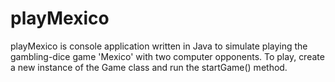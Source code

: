 # playMexico
playMexico is console application written in Java to simulate playing the gambling-dice game 'Mexico' with two computer opponents. 
To play, create a new instance of the Game class and run the startGame() method. 
